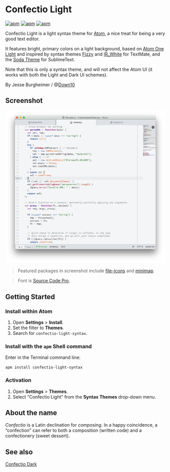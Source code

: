 # Confectio Light

[![apm](https://img.shields.io/apm/v/vim-mode.svg)](https://github.com/Down10/confectio-light-syntax) [![apm](https://img.shields.io/apm/dm/vim-mode.svg)](https://github.com/Down10/confectio-light-syntax) [![apm](https://img.shields.io/apm/l/vim-mode.svg)](https://github.com/Down10/confectio-light-syntax/LICENSE.md)

Confectio Light is a light syntax theme for [Atom](http://atom.io/), a nice treat for being a very good text editor.

It features bright, primary colors on a light background, based on [Atom One Light][atom-one-light] and inspired by syntax themes [Fizzy][fizzy] and [IR_White][irw] for TextMate, and the [Soda Theme][soda] for SublimeText.

Note that this is only a syntax theme, and will not affect the Atom UI (it works with both the Light and Dark UI schemes).

By Jesse Burgheimer / @[Down10](https://github.com/Down10)


## Screenshot

![Confectio Light syntax theme screenshot](https://raw.githubusercontent.com/Down10/Confectio/master/Confectio%20Light%20Screenshot.png)

> Featured packages in screenshot include [file-icons](https://atom.io/packages/file-icons) and [minimap](https://atom.io/packages/minimap).

> Font is [Source Code Pro](https://adobe-fonts.github.io/source-code-pro).


## Getting Started

### Install within Atom

  1. Open __Settings__ > __Install__.
  2. Set the filter to __Themes__.
  3. Search for `confectio-light-syntax`.


### Install with the `apm` Shell command

Enter in the Terminal command line:
```shell
apm install confectio-light-syntax
```

### Activation

  1. Open __Settings__ > __Themes__.
  2. Select “Confectio Light” from the __Syntax Themes__ drop-down menu.


## About the name

_Confectio_ is a Latin declination for _composing_. In a happy coincidence, a “confection” can refer to both a composition (written code) and a confectionery (sweet dessert).


## See also

[Confectio Dark](https://github.com/Down10/confectio-dark-syntax)


[atom-one-light]: https://github.com/atom/one-light-syntax
[fizzy]: https://github.com/jglovier/fizzy
[irw]: http://blog.toddwerth.com/entries/3
[soda]: https://github.com/buymeasoda/soda-theme
